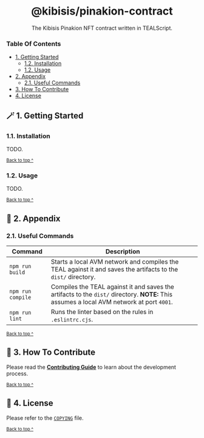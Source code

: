 <h1 align="center">
  @kibisis/pinakion-contract
</h1>

<p align="center">
  The Kibisis Pinakion NFT contract written in TEALScript.
</p>

### Table Of Contents

* [1. Getting Started](#-2-getting-started)
  - [1.2. Installation](#11-installation)
  - [1.2. Usage](#12-usage)
* [2. Appendix](#-2-appendix)
  - [2.1. Useful Commands](#21-useful-commands)
* [3. How To Contribute](#-3-how-to-contribute)
* [4. License](#-4-license)

## 🪄 1. Getting Started

### 1.1. Installation

TODO.

<sup>[Back to top ^][table-of-contents]</sup>

### 1.2. Usage

TODO.

<sup>[Back to top ^][table-of-contents]</sup>

## 📑 2. Appendix

### 2.1. Useful Commands

| Command           | Description                                                                                                                               |
|-------------------|-------------------------------------------------------------------------------------------------------------------------------------------|
| `npm run build`   | Starts a local AVM network and compiles the TEAL against it and saves the artifacts to the `dist/` directory.                             |
| `npm run compile` | Compiles the TEAL against it and saves the artifacts to the `dist/` directory. **NOTE:** This assumes a local AVM network at port `4001`. |
| `npm run lint`    | Runs the linter based on the rules in `.eslintrc.cjs`.                                                                                    |

<sup>[Back to top ^][table-of-contents]</sup>

## 👏 3. How To Contribute

Please read the [**Contributing Guide**](../../CONTRIBUTING.md) to learn about the development process.

<sup>[Back to top ^][table-of-contents]</sup>

## 📄 4. License

Please refer to the [`COPYING`](../../COPYING) file.

<sup>[Back to top ^][table-of-contents]</sup>

<!-- Links -->
[table-of-contents]: #table-of-contents
